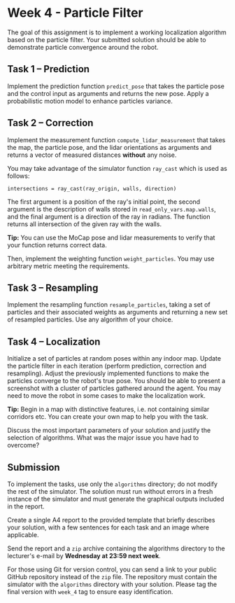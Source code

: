 # Week 4 - Particle Filter

The goal of this assignment is to implement a working localization algorithm based on the particle filter. Your submitted solution should be able to demonstrate particle convergence around the robot. 

## Task 1 – Prediction

Implement the prediction function `predict_pose` that takes the particle pose and the control input as arguments and returns the new pose. Apply a probabilistic motion model to enhance particles variance.

## Task 2 – Correction

Implement the measurement function `compute_lidar_measurement` that takes the map, the particle pose, and the lidar orientations as arguments and returns a vector of measured distances **without** any noise.

You may take advantage of the simulator function `ray_cast` which is used as follows:

`intersections = ray_cast(ray_origin, walls, direction)`

The first argument is a position of the ray's initial point, the second argument is the description of walls stored in `read_only_vars.map.walls`, and the final argument is a direction of the ray in radians. The function returns all intersection of the given ray with the walls.

**Tip:** You can use the MoCap pose and lidar measurements to verify that your function returns correct data.

Then, implement the weighting function `weight_particles`. You may use arbitrary metric meeting the requirements.  

## Task 3 – Resampling

Implement the resampling function `resample_particles`, taking a set of particles and their associated weights as arguments and returning a new set of resampled particles. Use any algorithm of your choice.  

## Task 4 – Localization

Initialize a set of particles at random poses within any indoor map. Update the particle filter in each iteration (perform prediction, correction and resampling). Adjust the previously implemented functions to make the particles converge to the robot's true pose. You should be able to present a screenshot with a cluster of particles gathered around the agent. You may need to move the robot in some cases to make the localization work.
 
**Tip:** Begin in a map with distinctive features, i.e. not containing similar corridors etc. You can create your own map to help you with the task. 

Discuss the most important parameters of your solution and justify the selection of algorithms. What was the major issue you have had to overcome?

## Submission

To implement the tasks, use only the `algorithms` directory; do not modify the rest of the simulator. The solution must run without errors in a fresh instance of the simulator and must generate the graphical outputs included in the report.

Create a single A4 report to the provided template that briefly describes your solution, with a few sentences for each task and an image where applicable.

Send the report and a `zip` archive containing the algorithms directory to the lecturer's e-mail by **Wednesday at 23:59 next week**.

For those using Git for version control, you can send a link to your public GitHub repository instead of the `zip` file. The repository must contain the simulator with the `algorithms` directory with your solution. Please tag the final version with `week_4` tag to ensure easy identification.
